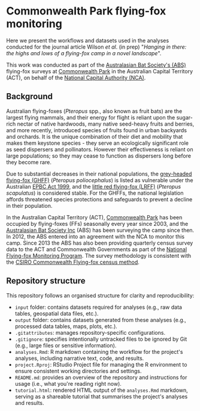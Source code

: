 # **Commonwealth Park flying-fox monitoring**

Here we present the workflows and datasets used in the analyses conducted for the journal article Wilson *et al*. (in prep) "*Hanging in there: the highs and lows of a flying-fox camp in a novel landscape*".

This work was conducted as part of the [Australasian Bat Society's (ABS)](https://www.ausbats.org.au/) flying-fox surveys at [Commonwealth Park](https://www.nca.gov.au/attractions/commonwealth-park#) in the Australian Capital Territory (ACT), on behalf of the [National Capital Authority (NCA)](https://www.nca.gov.au/environment/national-land/conservation-land-management/commonwealth-park-grey-headed-flying-fox).

## Background

Australian flying-foxes (*Pteropus* spp., also known as fruit bats) are the largest flying mammals, and their energy for flight is reliant upon the sugar-rich nectar of native hardwoods, many native seed-heavy fruits and berries, and more recently, introduced species of fruits found in urban backyards and orchards. It is the unique combination of their diet and mobility that makes them keystone species - they serve an ecologically significant role as seed dispersers and pollinators. However their effectiveness is reliant on large populations; so they may cease to function as dispersers long before they become rare. 

Due to substantial decreases in their national populations, the [grey-headed flying-fox (GHFF)](https://australian.museum/learn/animals/bats/grey-headed-flying-fox/) (*Pteropus poliocephalus*) is listed as vulnerable under the Australian [EPBC Act 1999](https://www.dcceew.gov.au/environment/biodiversity/threatened/species/flying-fox-policy-statement#:~:text=The%20grey%2Dheaded%20flying%2Dfox,Act%201999%20(%20EPBC%20Act).), and the [little red flying-fox (LRFF)](https://australian.museum/learn/animals/bats/little-red-flying-fox/) (*Pteropus scapulatus*) is considered stable. For the GHFFs, the national legislation affords threatened species protections and safeguards to prevent a decline in their population.

In the Australian Capital Territory (ACT), [Commonwealth Park](https://www.nca.gov.au/attractions/commonwealth-park#) has been occupied by flying-foxes (FFs) seasonally every year since 2003, and the [Australasian Bat Society Inc](https://www.ausbats.org.au/) (ABS) has been surveying the camp since then. In 2012, the ABS entered into an agreement with the NCA to monitor this camp. Since 2013 the ABS has also been providing quarterly census survey data to the ACT and Commonwealth Governments as part of the [National Flying-fox Monitoring Program](https://www.dcceew.gov.au/environment/biodiversity/threatened/species/flying-fox-monitoring#:~:text=The%20National%20Flying%2Dfox%20Monitoring%20Program%20(NFFMP)%20is%20designed,flying%2Dfoxes%20in%20eastern%20Australia.). The survey methodology is consistent with the [CSIRO Commonwealth Flying-fox census method](http://www.environment.gov.au/biodiversity/threatened/species/pubs/310112-monitoring-methodology.pdf).

## Repository structure

This repository follows an organised structure for clarity and reproducibility:
- `input` folder: contains datasets required for analyses (e.g., raw data tables, geospatial data files, etc.).
- `output` folder: contains datasets generated from these analyses (e.g., processed data tables, maps, plots, etc.).
- `.gitattributes`: manages repository-specific configurations.
- `.gitignore`: specifies intentionally untracked files to be ignored by Git (e.g., large files or sensitive information).
- `analyses.Rmd`: R markdown containing the workflow for the project's analyses, including narrative text, code, and results.
- `project.Rproj`: RStudio Project file for managing the R environment to ensure consistent working directories and settings.
- `README.md`: provides an overview of the repository and instructions for usage (i.e., what you're reading right now).
- `tutorial.html`: rendered HTML output of the `analyses.Rmd` markdown, serving as a shareable tutorial that summarises the project's analyses and results.